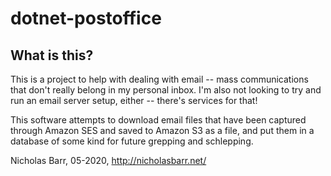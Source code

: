 # dotnet-postoffice

## What is this?
This is a project to help with dealing with email -- mass communications that don't really belong in my personal inbox. I'm also not looking to try and run an email server setup, either -- there's services for that!

This software attempts to download email files that have been captured through Amazon SES and saved to Amazon S3 as a file, and put them in a database of some kind for future grepping and schlepping. 



Nicholas Barr, 05-2020, http://nicholasbarr.net/